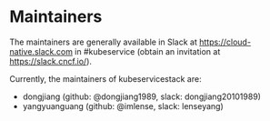 # Maintainers

The maintainers are generally available in Slack at
https://cloud-native.slack.com in #kubeservice
(obtain an invitation at https://slack.cncf.io/).

Currently, the maintainers of kubeservicestack are:

- dongjiang (github: @dongjiang1989, slack: dongjiang20101989)
- yangyuanguang (github: @imlense, slack: lenseyang)